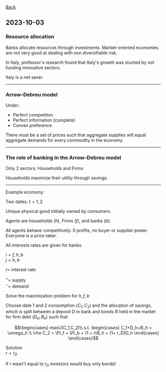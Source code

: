 
[Back](../Index.md)

## 2023-10-03

### Resource allocation

Banks allocate resources through investments.
Market-oriented economies are not very good at dealing with non diversifiable risk.

In Italy, professor's research found that Italy's growth was stunted by not funding innovative sectors.

Italy is a net saver.

---

### Arrow–Debreu model

Under:

- Perfect competition
- Perfect information (complete)
- Convex preference

There must be a set of prices such that aggregate supplies will equal aggregate demands for every commodity in the economy.

---

### The role of banking in the Arrow–Debreu model

Only 2 sectors: Households and Firms

Households maximize their utility through savings.

---

Example economy:

Two dates: $t=1,2$

Unique physical good initially owned by consumers.

Agents are households ($h$), Firms ($f$), and banks $(b)$.

All agents behave competitively: 0 profits, no buyer or supplier power. Everyone is a price taker.

All interests rates are given for banks.

$i = f,h,b$  
$j = h,b$

$r =$ interest rate

$^+ =$ supply  
$^- =$ demand

Solve the maximization problem for $h,f,b$

Choose date 1 and 2 consumption $(C_1;C_2)$ and the allocation of savings, which is split between a deposit D in bank and bonds B held in the market for firm debt $(D_h;B_h)$ such that

$$\begin{cases} 
maxU(C_1,C_2)\\
s.t.
\begin{cases}
C_1+D_h+B_h = \omega_h \\
\rho C_2 = \Pi_f + \Pi_b + (1 + r)B_h + (1+ r_D)D_h
\end{cases}
\end{cases}$$

Solution  
$r =r_D$

If r wasn't equal to $r_D$ investors would buy only bonds!











